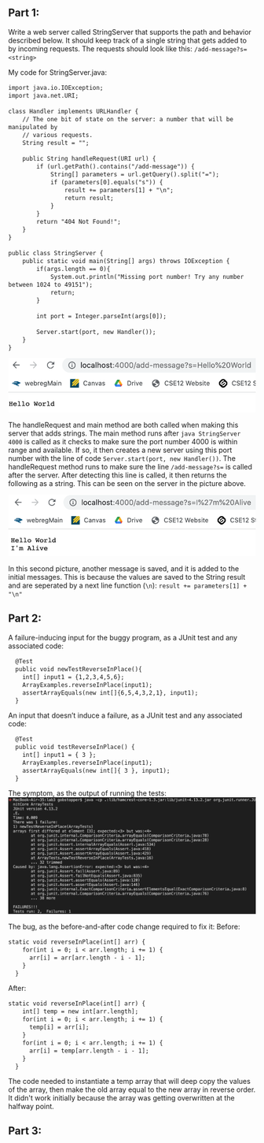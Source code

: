 Part 1:
- 
Write a web server called StringServer that supports the path and behavior described below. It should keep track of a single string that gets added to by incoming requests. The requests should look like this: `/add-message?s=<string>`

My code for StringServer.java:
````
import java.io.IOException;
import java.net.URI;

class Handler implements URLHandler {
    // The one bit of state on the server: a number that will be manipulated by
    // various requests.
    String result = "";

    public String handleRequest(URI url) {
        if (url.getPath().contains("/add-message")) {
            String[] parameters = url.getQuery().split("=");
            if (parameters[0].equals("s")) {
                result += parameters[1] + "\n";
                return result;
            }
        }
        return "404 Not Found!";
    }
}

public class StringServer {
    public static void main(String[] args) throws IOException {
        if(args.length == 0){
            System.out.println("Missing port number! Try any number between 1024 to 49151");
            return;
        }

        int port = Integer.parseInt(args[0]);

        Server.start(port, new Handler());
    }
}
````

![](FirstLine.png)

The handleRequest and main method are both called when making this server that adds strings. 
The main method runs after `java StringServer 4000` is called as it checks to make sure the port number 4000 is within range and available. If so, it then creates a new server using this port number with the line of code `Server.start(port, new Handler())`.
The handleRequest method runs to make sure the line `/add-message?s=` is called after the server. After detecting this line is called, it then returns the following as a string. This can be seen on the server in the picture above.



![](SecondLine.png)

In this second picture, another message is saved, and it is added to the initial messages. This is because the values are saved to the String result and are seperated by a next line function (`\n`): `result += parameters[1] + "\n"`


Part 2:
- 

A failure-inducing input for the buggy program, as a JUnit test and any associated code:
````
  @Test
  public void newTestReverseInPlace(){
    int[] input1 = {1,2,3,4,5,6};
    ArrayExamples.reverseInPlace(input1);
    assertArrayEquals(new int[]{6,5,4,3,2,1}, input1);
  }
````

An input that doesn’t induce a failure, as a JUnit test and any associated code: 
````
  @Test 
  public void testReverseInPlace() {
    int[] input1 = { 3 };
    ArrayExamples.reverseInPlace(input1);
    assertArrayEquals(new int[]{ 3 }, input1);
  }
````

The symptom, as the output of running the tests:
![](SymptomLab3.png)

The bug, as the before-and-after code change required to fix it:
Before:
````
static void reverseInPlace(int[] arr) {
    for(int i = 0; i < arr.length; i += 1) {
      arr[i] = arr[arr.length - i - 1];
    }
  }
````

After:
````
static void reverseInPlace(int[] arr) {
    int[] temp = new int[arr.length];
    for(int i = 0; i < arr.length; i += 1) {
      temp[i] = arr[i];
    }
    for(int i = 0; i < arr.length; i += 1) {
      arr[i] = temp[arr.length - i - 1];
    }
  }
````
The code needed to instantiate a temp array that will deep copy the values of the array, then make the old array equal to the new array in reverse order. It didn't work initially because the array was getting overwritten at the halfway point.


Part 3:
- 


